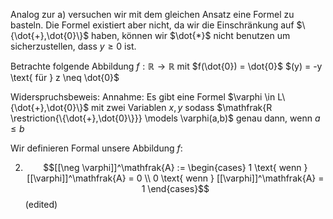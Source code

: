 
Analog zur a) versuchen wir mit dem gleichen Ansatz eine Formel zu basteln. Die Formel existiert aber nicht, da wir die Einschränkung auf $\{\dot{+},\dot{0}\}$ haben, können wir $\dot{*}$ nicht benutzen um sicherzustellen, dass $y \geq 0$ ist.

Betrachte folgende Abbildung $f : \mathbb{R} \to \mathbb{R}$ mit 
$f(\dot{0}) = \dot{0}$
$(y) = -y \text{ für } z \neq \dot{0}$

Widerspruchsbeweis:
Annahme: 
Es gibt eine Formel $\varphi \in L\{\dot{+},\dot{0}\}$ mit zwei Variablen $x,y$ sodass $\mathfrak{R \restriction{\{\dot{+},\dot{0}\}}} \models \varphi(a,b)$ genau dann, wenn $a \leq b$

Wir definieren Formal unsere Abbildung $f:$

2. $$[[\neg \varphi]]^\mathfrak{A} := \begin{cases} 1 \text{ wenn } [[\varphi]]^\mathfrak{A} = 0 \\ 0 \text{ wenn } [[\varphi]]^\mathfrak{A} = 1 \end{cases}$$ (edited)
    